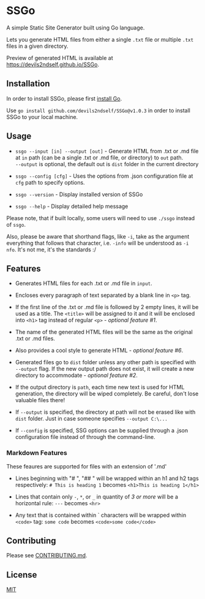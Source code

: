 # SSGo
A simple Static Site Generator built using Go language. 

Lets you generate HTML files from either a single `.txt` file or multiple `.txt` files in a given directory.

Preview of generated HTML is available at https://devils2ndself.github.io/SSGo.

## Installation

In order to install SSGo, please first [install Go](https://go.dev/dl/).

Use `go install github.com/devils2ndself/SSGo@v1.0.3` in order to install SSGo to your local machine.

## Usage

- `ssgo --input [in] --output [out]` - Generate HTML from .txt or .md file at `in` path (can be a single .txt or .md file, or directory) to `out` path.  
`--output` is optional, the default out is `dist` folder in the current directory

- `ssgo --config [cfg]` - Uses the options from .json configuration file at `cfg` path to specify options. 

- `ssgo --version` - Display installed version of SSGo

- `ssgo --help` - Display detailed help message

Please note, that if built locally, some users will need to use `./ssgo` instead of `ssgo`.

Also, please be aware that shorthand flags, like `-i`, take as the argument everything that follows that character, i.e. `-info` will be understood as `-i nfo`. It's not me, it's the standards :/

## Features

- Generates HTML files for each .txt or .md file in `input`.

- Encloses every paragraph of text separated by a blank line in `<p>` tag.

- If the first line of the .txt or .md file is followed by 2 empty lines, it will be used as a title. The `<title>` will be assigned to it and it will be enclosed into `<h1>` tag instead of regular `<p>` - _optional feature #1_.

- The name of the generated HTML files will be the same as the original .txt or .md files.

- Also provides a cool style to generate HTML - _optional feature #6_.

- Generated files go to `dist` folder unless any other path is specified with `--output` flag. If the new output path does not exist, it will create a new directory to accommodate - _optional feature #2_.

- If the output directory is `path`, each time new text is used for HTML generation, the directory will be wiped completely. Be careful, don't lose valuable files there!

- If `--output` is specified, the directory at path will not be erased like with `dist` folder. Just in case someone specifies `--output C:\...`

- If `--config` is specified, SSG options can be supplied through a .json configuration file instead of through the command-line.

### Markdown Features
These feaures are supported for files with an extension of '.md'

- Lines beginning with "# ", "## " will be wrapped within an h1 and h2 tags respectively: ``# This is heading 1`` becomes ``<h1>This is heading 1</h1> `` 

- Lines that contain only `-`, `*`, or `_` in quantity of *3 or more* will be a horizontal rule: `---` becomes `<hr>`

- Any text that is contained within \` characters will be wrapped within `<code>` tag: `some code` becomes `<code>some code</code>`

## Contributing

Please see [CONTRIBUTING.md](CONTRIBUTING.md).

## License
[MIT](https://choosealicense.com/licenses/mit/)
